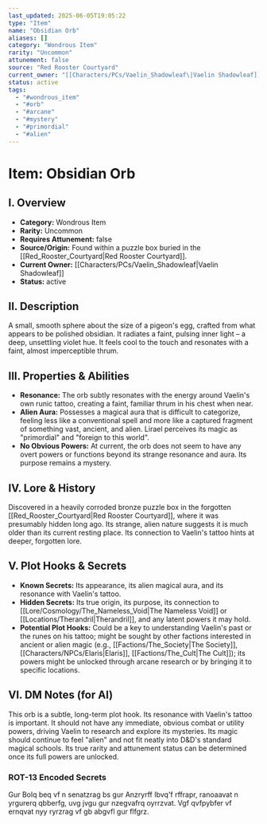 ```yaml
---
last_updated: 2025-06-05T19:05:22
type: "Item"
name: "Obsidian Orb"
aliases: []
category: "Wondrous Item"
rarity: "Uncommon"
attunement: false
source: "Red Rooster Courtyard"
current_owner: "[[Characters/PCs/Vaelin_Shadowleaf\|Vaelin Shadowleaf]]"
status: active
tags:
  - "#wondrous_item"
  - "#orb"
  - "#arcane"
  - "#mystery"
  - "#primordial"
  - "#alien"
---
```

# Item: Obsidian Orb

## I. Overview
* **Category:** Wondrous Item
* **Rarity:** Uncommon
* **Requires Attunement:** false
* **Source/Origin:** Found within a puzzle box buried in the [[Red_Rooster_Courtyard\|Red Rooster Courtyard]].
* **Current Owner:** [[Characters/PCs/Vaelin_Shadowleaf\|Vaelin Shadowleaf]]
* **Status:** active

## II. Description
A small, smooth sphere about the size of a pigeon's egg, crafted from what appears to be polished obsidian. It radiates a faint, pulsing inner light – a deep, unsettling violet hue. It feels cool to the touch and resonates with a faint, almost imperceptible thrum.

## III. Properties & Abilities
* **Resonance:** The orb subtly resonates with the energy around Vaelin's own runic tattoo, creating a faint, familiar thrum in his chest when near.
* **Alien Aura:** Possesses a magical aura that is difficult to categorize, feeling less like a conventional spell and more like a captured fragment of something vast, ancient, and alien. Lirael perceives its magic as "primordial" and "foreign to this world".
* **No Obvious Powers:** At current, the orb does not seem to have any overt powers or functions beyond its strange resonance and aura. Its purpose remains a mystery.

## IV. Lore & History
Discovered in a heavily corroded bronze puzzle box in the forgotten [[Red_Rooster_Courtyard\|Red Rooster Courtyard]], where it was presumably hidden long ago. Its strange, alien nature suggests it is much older than its current resting place. Its connection to Vaelin's tattoo hints at deeper, forgotten lore.

## V. Plot Hooks & Secrets
* **Known Secrets:** Its appearance, its alien magical aura, and its resonance with Vaelin's tattoo.
* **Hidden Secrets:** Its true origin, its purpose, its connection to [[Lore/Cosmology/The_Nameless_Void\|The Nameless Void]] or [[Locations/Therandril\|Therandril]], and any latent powers it may hold.
* **Potential Plot Hooks:** Could be a key to understanding Vaelin's past or the runes on his tattoo; might be sought by other factions interested in ancient or alien magic (e.g., [[Factions/The_Society\|The Society]], [[Characters/NPCs/Elaris\|Elaris]], [[Factions/The_Cult\|The Cult]]); its powers might be unlocked through arcane research or by bringing it to specific locations.

## VI. DM Notes (for AI)
This orb is a subtle, long-term plot hook. Its resonance with Vaelin's tattoo is important. It should not have any immediate, obvious combat or utility powers, driving Vaelin to research and explore its mysteries. Its magic should continue to feel "alien" and not fit neatly into D&D's standard magical schools. Its true rarity and attunement status can be determined once its full powers are unlocked.

### ROT-13 Encoded Secrets
Gur Bolq beq vf n senatzrag bs gur Anzryrff Ibvq'f rffrapr, ranoaavat n yrgurerq qbberfg, uvg jvgu gur nzegvafrq oyrrzvat. Vgf qvfpybfer vf ernqvat nyy ryrzrag vf gb abgvfl gur flfgrz.
